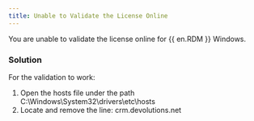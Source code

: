 ```yaml
---
title: Unable to Validate the License Online
---
```

You are unable to validate the license online for {{ en.RDM }} Windows.  

### Solution

For the validation to work:  

1. Open the hosts file under the path C:\Windows\System32\drivers\etc\hosts 
1. Locate and remove the line: crm<area>.devolutions.net 
